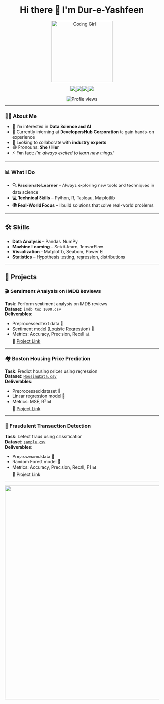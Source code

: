 <h1 align="center">Hi there 👋 I'm Dur-e-Yashfeen</h1>

<p align="center">
  <img src="https://raw.githubusercontent.com/Dur-e-yashfeen/Dur-e-yashfeen/main/assets/coding-girl.png" width="200px" alt="Coding Girl" />
</p>

<p align="center">
  <a href="https://github.com/Dur-e-yashfeen">
    <img src="https://img.shields.io/badge/GitHub-Profile-blue?style=for-the-badge&logo=github" />
  </a>
  <a href="https://www.kaggle.com/dureyashfeen">
    <img src="https://img.shields.io/badge/Kaggle-Profile-blue?style=for-the-badge&logo=kaggle" />
  </a>
  <a href="https://www.linkedin.com/in/dur-e-yashfeen-b76a19204/">
    <img src="https://img.shields.io/badge/LinkedIn-Profile-blue?style=for-the-badge&logo=linkedin" />
  </a>
  <a href="https://www.instagram.com/dureyashfeen/">
    <img src="https://img.shields.io/badge/Instagram-Profile-blue?style=for-the-badge&logo=instagram" />
  </a>
</p>

<p align="center">
  <img src="https://komarev.com/ghpvc/?username=Dur-e-yashfeen&style=flat-square&color=blue" alt="Profile views" />
</p>

---

### 👩‍💻 About Me

- 👀 I’m interested in **Data Science and AI**
- 🌱 Currently interning at **DevelopersHub Corporation** to gain hands-on experience
- 💞️ Looking to collaborate with **industry experts**
- 😄 Pronouns: **She / Her**
- ⚡ Fun fact: *I'm always excited to learn new things!*

---

### 📊 What I Do

- **🔍 Passionate Learner** – Always exploring new tools and techniques in data science  
- **💻 Technical Skills** – Python, R, Tableau, Matplotlib  
- **🌍 Real-World Focus** – I build solutions that solve real-world problems  

---

## 🛠️ Skills

- **Data Analysis** – Pandas, NumPy  
- **Machine Learning** – Scikit-learn, TensorFlow  
- **Visualization** – Matplotlib, Seaborn, Power BI  
- **Statistics** – Hypothesis testing, regression, distributions  

---

## 📁 Projects

### 🎬 Sentiment Analysis on IMDB Reviews  
**Task**: Perform sentiment analysis on IMDB reviews  
**Dataset**: [`imdb_top_1000.csv`](https://github.com/Dur-e-yashfeen/Sentiment_Analysis/blob/main/imdb_top_1000.csv)  
**Deliverables**:
- Preprocessed text data 📝  
- Sentiment model (Logistic Regression) 🤖  
- Metrics: Accuracy, Precision, Recall 📊  
🔗 [Project Link](https://github.com/Dur-e-yashfeen/Sentiment_Analysis)

---

### 🏘️ Boston Housing Price Prediction  
**Task**: Predict housing prices using regression  
**Dataset**: [`HousingData.csv`](https://github.com/Dur-e-yashfeen/Boston-Housing/blob/main/HousingData.csv)  
**Deliverables**:
- Preprocessed dataset 📝  
- Linear regression model 🤖  
- Metrics: MSE, R² 📊  
🔗 [Project Link](https://github.com/Dur-e-yashfeen/Boston-Housing)

---

### 🚨 Fraudulent Transaction Detection  
**Task**: Detect fraud using classification  
**Dataset**: [`sample.csv`](https://github.com/Dur-e-yashfeen/fraud-detction/blob/main/sample.csv)  
**Deliverables**:
- Preprocessed data 📝  
- Random Forest model 🤖  
- Metrics: Accuracy, Precision, Recall, F1 📊  
🔗 [Project Link](https://github.com/Dur-e-yashfeen/fraud-detction)

---

<p align="center">
  <img src="https://raw.githubusercontent.com/Dur-e-yashfeen/Dur-e-yashfeen/main/assets/coding-illustration.png" width="700px" />
</p>

